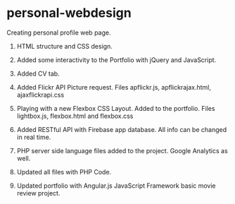 personal-webdesign
==================

Creating personal profile web page.

1) HTML structure and CSS design.

2) Added some interactivity to the Portfolio with jQuery and JavaScript.

3) Added CV tab.

4) Added Flickr API Picture request. Files apflickr.js, apflickrajax.html, ajaxflickrapi.css

5) Playing with a new Flexbox CSS Layout. Added to the portfolio. Files lightbox.js, flexbox.html and flexbox.css

6) Added RESTful API with Firebase app database. All info can be changed in real time. 

7) PHP server side language files added to the project. Google Analytics as well.

8) Updated all files with PHP Code. 

9) Updated portfolio with Angular.js JavaScript Framework basic movie review project.
